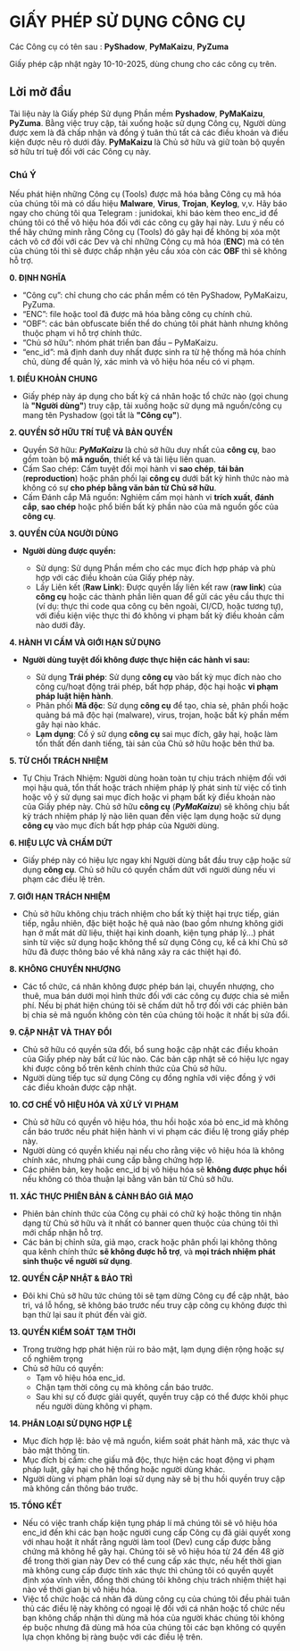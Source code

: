 # GIẤY PHÉP SỬ DỤNG CÔNG CỤ

Các Công cụ có tên sau : **PyShadow**, **PyMaKaizu**, **PyZuma**

Giấy phép cập nhật ngày 10-10-2025, dùng chung cho các công cụ trên.

## Lời mở đầu

Tài liệu này là Giấy phép Sử dụng Phần mềm **Pyshadow**, **PyMaKaizu**, **PyZuma**. Bằng việc truy cập, tải xuống hoặc sử dụng Công cụ, Người dùng được xem là đã chấp nhận và đồng ý tuân thủ tất cả các điều khoản và điều kiện được nêu rõ dưới đây. **PyMaKaizu** là Chủ sở hữu và giữ toàn bộ quyền sở hữu trí tuệ đối với các Công cụ này.

### Chú Ý

Nếu phát hiện những Công cụ (Tools) được mã hóa bằng Công cụ mã hóa của chúng tôi mà có dấu hiệu **Malware**, **Virus**, **Trojan**, **Keylog**, v,v. Hãy báo ngay cho chúng tôi qua Telegram : junidokai, khi báo kèm theo enc_id để chúng tôi có thể vô hiệu hóa đối với các công cụ gây hại này. Lưu ý nếu có thể hãy chứng minh rằng Công cụ (Tools) đó gây hại để không bị xóa một cách vô cớ đối với các Dev và chỉ những Công cụ mã hóa (**ENC**) mà có tên của chúng tôi thì sẽ được chấp nhận yêu cầu xóa còn các **OBF** thì sẽ không hỗ trợ.

**0. ĐỊNH NGHĨA**
- “Công cụ”: chỉ chung cho các phần mềm có tên PyShadow, PyMaKaizu, PyZuma.
- “ENC”: file hoặc tool đã được mã hóa bằng công cụ chính chủ.
- “OBF”: các bản obfuscate biến thể do chúng tôi phát hành nhưng không thuộc phạm vi hỗ trợ chính thức.
- “Chủ sở hữu”: nhóm phát triển ban đầu – PyMaKaizu.
- “enc_id”: mã định danh duy nhất được sinh ra từ hệ thống mã hóa chính chủ, dùng để quản lý, xác minh và vô hiệu hóa nếu có vi phạm.

**1. ĐIỀU KHOẢN CHUNG**
 - Giấy phép này áp dụng cho bất kỳ cá nhân hoặc tổ chức nào (gọi chung là **"Người dùng"**) truy cập, tải xuống hoặc sử dụng mã nguồn/công cụ mang tên Pyshadow (gọi tắt là **"Công cụ"**).

**2. QUYỀN SỞ HỮU TRÍ TUỆ VÀ BẢN QUYỀN**
 - Quyền Sở hữu: ***PyMaKaizu*** là chủ sở hữu duy nhất của **công cụ**, bao gồm toàn bộ **mã nguồn**, thiết kế và tài liệu liên quan.
 - Cấm Sao chép: Cấm tuyệt đối mọi hành vi **sao chép**, **tái bản** (**reproduction**) hoặc phân phối lại **công cụ** dưới bất kỳ hình thức nào mà không có sự **cho phép bằng văn bản từ Chủ sở hữu**.
 - Cấm Đánh cắp Mã nguồn: Nghiêm cấm mọi hành vi **trích xuất**, **đánh cắp**, **sao chép** hoặc phổ biến bất kỳ phần nào của mã nguồn gốc của **công cụ**.

**3. QUYỀN CỦA NGƯỜI DÙNG**
- **Người dùng được quyền:**

    - Sử dụng: Sử dụng Phần mềm cho các mục đích hợp pháp và phù hợp với các điều khoản của Giấy phép này.
    - Lấy Liên kết (**Raw Link**): Được quyền lấy liên kết raw (**raw link**) của **công cụ** hoặc các thành phần liên quan để gửi các yêu cầu thực thi (ví dụ: thực thi code qua công cụ bên ngoài, CI/CD, hoặc tương tự), với điều kiện việc thực thi đó không vi phạm bất kỳ điều khoản cấm nào dưới đây.

**4. HÀNH VI CẤM VÀ GIỚI HẠN SỬ DỤNG**
 - **Người dùng tuyệt đối không được thực hiện các hành vi sau:**

     - Sử dụng **Trái phép**: Sử dụng **công cụ** vào bất kỳ mục đích nào cho công cụ/hoạt động trái phép, bất hợp pháp, độc hại hoặc **vi phạm pháp luật hiện hành**.
     - Phân phối **Mã độc**: Sử dụng **công cụ** để tạo, chia sẻ, phân phối hoặc quảng bá mã độc hại (malware), virus, trojan, hoặc bất kỳ phần mềm gây hại nào khác.
     - **Lạm dụng**: Cố ý sử dụng **công cụ** sai mục đích, gây hại, hoặc làm tổn thất đến danh tiếng, tài sản của Chủ sở hữu hoặc bên thứ ba.

**5. TỪ CHỐI TRÁCH NHIỆM**
 - Tự Chịu Trách Nhiệm: Người dùng hoàn toàn tự chịu trách nhiệm đối với mọi hậu quả, tổn thất hoặc trách nhiệm pháp lý phát sinh từ việc cố tình hoặc vô ý sử dụng sai mục đích hoặc vi phạm bất kỳ điều khoản nào của Giấy phép này. Chủ sở hữu **công cụ** (***PyMaKaizu***) sẽ không chịu bất kỳ trách nhiệm pháp lý nào liên quan đến việc lạm dụng hoặc sử dụng **công cụ** vào mục đích bất hợp pháp của Người dùng.

**6. HIỆU LỰC VÀ CHẤM DỨT**
 - Giấy phép này có hiệu lực ngay khi Người dùng bắt đầu truy cập hoặc sử dụng **công cụ**. Chủ sở hữu có quyền chấm dứt với người dùng nếu vi phạm các điều lệ trên.

**7. GIỚI HẠN TRÁCH NHIỆM**
- Chủ sở hữu không chịu trách nhiệm cho bất kỳ thiệt hại trực tiếp, gián tiếp, ngẫu nhiên, đặc biệt hoặc hệ quả nào (bao gồm nhưng không giới hạn ở mất mát dữ liệu, thiệt hại kinh doanh, kiện tụng pháp lý...) phát sinh từ việc sử dụng hoặc không thể sử dụng Công cụ, kể cả khi Chủ sở hữu đã được thông báo về khả năng xảy ra các thiệt hại đó.

**8. KHÔNG CHUYỂN NHƯỢNG**
- Các tổ chức, cá nhân không được phép bán lại, chuyển nhượng, cho thuê, mua bán dưới mọi hình thức đối với các công cụ được chia sẻ miễn phí. Nếu bị phát hiện chúng tôi sẽ chấm dứt hỗ trợ đối với các phiên bản bị chia sẻ mã nguồn không còn tên của chúng tôi hoặc ít nhất bị sửa đổi.

**9. CẬP NHẬT VÀ THAY ĐỔI**
- Chủ sở hữu có quyền sửa đổi, bổ sung hoặc cập nhật các điều khoản của Giấy phép này bất cứ lúc nào. Các bản cập nhật sẽ có hiệu lực ngay khi được công bố trên kênh chính thức của Chủ sở hữu.
- Người dùng tiếp tục sử dụng Công cụ đồng nghĩa với việc đồng ý với các điều khoản được cập nhật.

**10. CƠ CHẾ VÔ HIỆU HÓA VÀ XỬ LÝ VI PHẠM**
- Chủ sở hữu có quyền vô hiệu hóa, thu hồi hoặc xóa bỏ enc_id mà không cần báo trước nếu phát hiện hành vi vi phạm các điều lệ trong giấy phép này.
- Người dùng có quyền khiếu nại nếu cho rằng việc vô hiệu hóa là không chính xác, nhưng phải cung cấp bằng chứng hợp lệ.
- Các phiên bản, key hoặc enc_id bị vô hiệu hóa sẽ **không được phục hồi** nếu không có thỏa thuận lại bằng văn bản từ Chủ sở hữu.

**11. XÁC THỰC PHIÊN BẢN & CẢNH BÁO GIẢ MẠO**
- Phiên bản chính thức của Công cụ phải có chữ ký hoặc thông tin nhận dạng từ Chủ sở hữu và ít nhất có banner quen thuộc của chúng tôi thì mới chấp nhận hỗ trợ.
- Các bản bị chỉnh sửa, giả mạo, crack hoặc phân phối lại không thông qua kênh chính thức **sẽ không được hỗ trợ**, và **mọi trách nhiệm phát sinh thuộc về người sử dụng**.

**12. QUYỀN CẬP NHẬT & BẢO TRÌ**
- Đôi khi Chủ sỡ hữu tức chúng tôi sẽ tạm dừng Công cụ để cập nhật, bảo trì, vá lỗ hổng, sẽ không báo trước nếu truy cập công cụ không được thì bạn thử lại sau ít phút đến vài giờ.

**13. QUYỀN KIỂM SOÁT TẠM THỜI**
- Trong trường hợp phát hiện rủi ro bảo mật, lạm dụng diện rộng hoặc sự cố nghiêm trọng
- Chủ sở hữu có quyền:
    - Tạm vô hiệu hóa enc_id.
    - Chặn tạm thời công cụ mà không cần báo trước.
    - Sau khi sự cố được giải quyết, quyền truy cập có thể được khôi phục nếu người dùng không vi phạm.

**14. PHÂN LOẠI SỬ DỤNG HỢP LỆ**
- Mục đích hợp lệ: bảo vệ mã nguồn, kiểm soát phát hành mã, xác thực và bảo mật thông tin.
- Mục đích bị cấm: che giấu mã độc, thực hiện các hoạt động vi phạm pháp luật, gây hại cho hệ thống hoặc người dùng khác.
- Người dùng vi phạm phân loại sử dụng này sẽ bị thu hồi quyền truy cập mà không cần thông báo trước.

**15. TỔNG KẾT**
- Nếu có việc tranh chấp kiện tụng pháp lí mã chúng tôi sẽ vô hiệu hóa enc_id đến khi các bạn hoặc người cung cấp Công cụ đã giải quyết xong với nhau hoặt ít nhất rằng người làm tool (Dev) cung cấp được bằng chứng mã không hề gây hại. Chúng tôi sẽ vô hiệu hóa từ 24 đến 48 giờ để trong thời gian này Dev có thể cung cấp xác thực, nếu hết thời gian mà không cung cấp được tính xác thực thì chúng tôi có quyền quyết định xóa vĩnh viễn, đồng thời chúng tôi không chịu trách nhiệm thiệt hại nào về thời gian bị vô hiệu hóa.
- Việc tổ chức hoặc cá nhân đã dùng công cụ của chúng tôi đều phải tuân thủ các điều lệ này không có ngoại lệ đối với cá nhân hoặc tổ chức nếu bạn không chấp nhận thì dùng mã hóa của người khác chúng tôi không ép buộc nhưng đã dùng mã hóa của chúng tôi các bạn không có quyền lựa chọn không bị ràng buộc với các điều lệ trên.

